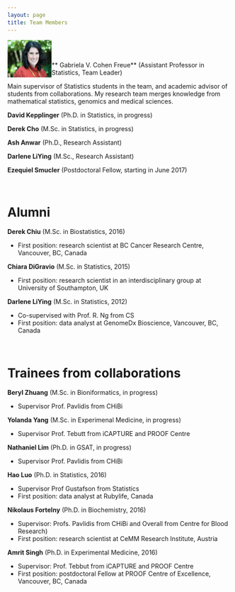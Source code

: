 ```yaml
---
layout: page
title: Team Members
---
```


<img style="float: left;" src="/img/me.png" height="85" width="100"> 
<br>
<br>

** Gabriela V. Cohen Freue** (Assistant Professor in Statistics, Team Leader)

Main supervisor of Statistics students in the team, and academic advisor of students from collaborations. My research team merges knowledge from mathematical statistics, genomics and medical sciences.

**David Kepplinger** (Ph.D. in Statistics, in progress)

**Derek Cho** (M.Sc. in Statistics, in progress)

**Ash Anwar** (Ph.D., Research Assistant)

**Darlene LiYing** (M.Sc., Research Assistant)

**Ezequiel Smucler** (Postdoctoral Fellow, starting in June 2017)

<br>

# Alumni

**Derek Chiu** (M.Sc. in Biostatistics, 2016)
  * First position: research scientist at BC Cancer Research Centre, Vancouver, BC, Canada

**Chiara DiGravio** (M.Sc. in Statistics, 2015) 

 * First position: research scientist in an interdisciplinary group at University of Southampton, UK

**Darlene LiYing** (M.Sc. in Statistics, 2012)

 * Co-supervised with Prof. R. Ng from CS 
 * First position: data analyst at GenomeDx Bioscience, Vancouver, BC, Canada
 
 <br>

# Trainees from collaborations

**Beryl Zhuang** (M.Sc. in Bioniformatics, in progress)

 * Supervisor Prof. Pavlidis from CHiBi

**Yolanda Yang** (M.Sc. in Experimenal Medicine, in progress) 

 * Supervisor Prof. Tebutt from iCAPTURE and PROOF Centre

**Nathaniel Lim** (Ph.D. in GSAT, in progress)

 * Supervisor Prof. Pavlidis from CHiBi

**Hao Luo** (Ph.D. in Statistics, 2016)

 * Supervisor Prof Gustafson from Statistics
 * First position: data analyst at Rubylife, Canada
 
**Nikolaus Fortelny** (Ph.D. in Biochemistry, 2016) 

  * Supervisor: Profs. Pavlidis from CHiBi and Overall from Centre for Blood Research)
  * First position: research scientist at CeMM Research Institute, Austria
 
**Amrit Singh** (Ph.D. in Experimental Medicine, 2016)

  * Supervisor: Prof. Tebbut from iCAPTURE and PROOF Centre
  * First position: postdoctoral Fellow at PROOF Centre of Excellence, Vancouver, BC, Canada



